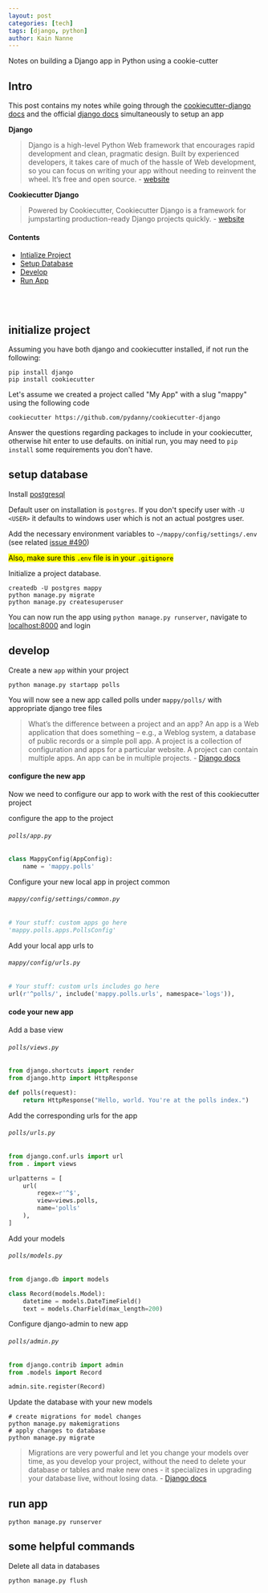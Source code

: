 ```yaml
---
layout: post
categories: [tech]
tags: [django, python]
author: Kain Nanne
---
```


Notes on building a Django app in Python using a cookie-cutter

<!-- excerpt separator -->

## Intro

This post contains my notes while going through the [cookiecutter-django docs](http://cookiecutter-django.readthedocs.io/en/latest/) and the official [django docs](https://docs.djangoproject.com/) simultaneously to setup an app  

**Django**

> Django is a high-level Python Web framework that encourages rapid development and clean, pragmatic design. Built by experienced developers, it takes care of much of the hassle of Web development, so you can focus on writing your app without needing to reinvent the wheel. It’s free and open source. - [website](https://github.com/pydanny/cookiecutter-django)

**Cookiecutter Django**

> Powered by Cookiecutter, Cookiecutter Django is a framework for jumpstarting production-ready Django projects quickly. - [website](https://github.com/pydanny/cookiecutter-django)

#### Contents
- [Intialize Project](#initialize_project)
- [Setup Database](#setup_database)
- [Develop](#develop)
- [Run App](#run_app)

<br>
<br>

<a id="initialize_project"></a>
## initialize project

Assuming you have both django and cookiecutter installed, if not run the following:  

```shell
pip install django
pip install cookiecutter
```

Let's assume we created a project called "My App" with a slug "mappy" using the following code    

```shell
cookiecutter https://github.com/pydanny/cookiecutter-django
```

Answer the questions regarding packages to include in your cookiecutter, otherwise hit enter to use defaults. on initial run, you may need to `pip install` some requirements you don't have.  

<a id="setup_database"></a>
## setup database

Install [postgresql]()  

Default user on installation is `postgres`. If you don't specify user with `-U <USER>` it defaults to windows user which is not an actual postgres user.  

Add the necessary environment variables to `~/mappy/config/settings/.env` (see related [issue #490](https://github.com/pydanny/cookiecutter-django/issues/490))  

<mark>Also, make sure this `.env` file is in your `.gitignore`</mark>  

Initialize a project database.  

```shell
createdb -U postgres mappy
python manage.py migrate
python manage.py createsuperuser
```

You can now run the app using `python manage.py runserver`, navigate to [localhost:8000](http://127.0.0.1:8000/) and login  

<a id="develop"></a>
## develop

Create a new `app` within your project  

```shell
python manage.py startapp polls
```

You will now see a new app called polls under `mappy/polls/` with appropriate django tree files  

> What’s the difference between a project and an app? An app is a Web application that does something – e.g., a Weblog system, a database of public records or a simple poll app. A project is a collection of configuration and apps for a particular website. A project can contain multiple apps. An app can be in multiple projects. - [Django docs](https://docs.djangoproject.com/en/1.10/intro/tutorial01/)  

#### configure the new app

Now we need to configure our app to work with the rest of this cookiecutter project  

configure the app to the project  

###### `polls/app.py`
```python
class MappyConfig(AppConfig):
    name = 'mappy.polls'
```

Configure your new local app in project common  

###### `mappy/config/settings/common.py`
```python
# Your stuff: custom apps go here
'mappy.polls.apps.PollsConfig'
```

Add your local app urls to

###### `mappy/config/urls.py`  
```python
# Your stuff: custom urls includes go here
url(r'^polls/', include('mappy.polls.urls', namespace='logs')),
```

#### code your new app

Add a base view  

###### `polls/views.py`  
```python
from django.shortcuts import render
from django.http import HttpResponse

def polls(request):
    return HttpResponse("Hello, world. You're at the polls index.")
```

Add the corresponding urls for the app  

###### `polls/urls.py`  
```python
from django.conf.urls import url
from . import views

urlpatterns = [
    url(
        regex=r'^$',
        view=views.polls,
        name='polls'
    ),
]
```

Add your models

###### `polls/models.py`  
```python
from django.db import models

class Record(models.Model):
    datetime = models.DateTimeField()
    text = models.CharField(max_length=200)
```

Configure django-admin to new app    

###### `polls/admin.py`  
```python
from django.contrib import admin
from .models import Record

admin.site.register(Record)
```

Update the database with your new models  

```shell
# create migrations for model changes
python manage.py makemigrations
# apply changes to database
python manage.py migrate
```

> Migrations are very powerful and let you change your models over time, as you develop your project, without the need to delete your database or tables and make new ones - it specializes in upgrading your database live, without losing data. - [Django docs](https://docs.djangoproject.com/en/1.10/intro/tutorial02/)  

<a id="run_app"></a>
## run app  

```shell
python manage.py runserver
```

## some helpful commands

Delete all data in databases  

```shell
python manage.py flush
```
